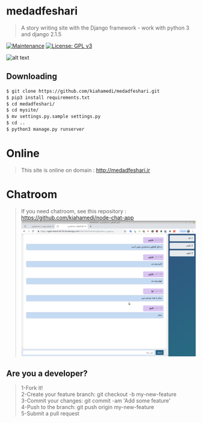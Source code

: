 # medadfeshari
> A story writing site with the Django framework - work with python 3 and django 2.1.5

[![Maintenance](https://img.shields.io/badge/Maintained%3F-yes-green.svg)](https://GitHub.com/Naereen/StrapDown.js/graphs/commit-activity)
[![License: GPL v3](https://img.shields.io/badge/License-GPLv3-blue.svg)](https://www.gnu.org/licenses/gpl-3.0)


![alt text](https://raw.githubusercontent.com/kiahamedi/medadfeshari/master/Screenshot_2019-04-05_21-47-25.png)

## Downloading
```bash
$ git clone https://github.com/kiahamedi/medadfeshari.git
$ pip3 install requirements.txt
$ cd medadfeshari/
$ cd mysite/
$ mv settings.py.sample settings.py
$ cd ..
$ python3 manage.py runserver
```

# Online 
> This site is online on domain : http://medadfeshari.ir

# Chatroom 
> If you need chatroom, see this repository : https://github.com/kiahamedi/node-chat-app
![alt text](https://raw.githubusercontent.com/kiahamedi/node-chat-app/master/Screenshot_2019-04-05_21-48-57.png)

## Are you a developer?
> 1-Fork it!</br>
> 2-Create your feature branch: git checkout -b my-new-feature</br>
> 3-Commit your changes: git commit -am 'Add some feature'</br>
> 4-Push to the branch: git push origin my-new-feature</br>
> 5-Submit a pull request</br>
